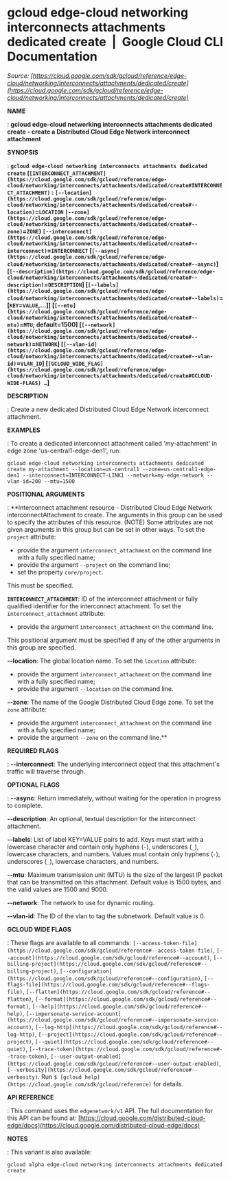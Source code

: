 # gcloud edge-cloud networking interconnects attachments dedicated create  |  Google Cloud CLI Documentation

*Source: [https://cloud.google.com/sdk/gcloud/reference/edge-cloud/networking/interconnects/attachments/dedicated/create](https://cloud.google.com/sdk/gcloud/reference/edge-cloud/networking/interconnects/attachments/dedicated/create)*

**NAME**

: **gcloud edge-cloud networking interconnects attachments dedicated create - create a Distributed Cloud Edge Network interconnect attachment**

**SYNOPSIS**

: **`gcloud edge-cloud networking interconnects attachments dedicated create` (`[INTERCONNECT_ATTACHMENT](https://cloud.google.com/sdk/gcloud/reference/edge-cloud/networking/interconnects/attachments/dedicated/create#INTERCONNECT_ATTACHMENT)` : `[--location](https://cloud.google.com/sdk/gcloud/reference/edge-cloud/networking/interconnects/attachments/dedicated/create#--location)`=`LOCATION` `[--zone](https://cloud.google.com/sdk/gcloud/reference/edge-cloud/networking/interconnects/attachments/dedicated/create#--zone)`=`ZONE`) `[--interconnect](https://cloud.google.com/sdk/gcloud/reference/edge-cloud/networking/interconnects/attachments/dedicated/create#--interconnect)`=`INTERCONNECT` [`[--async](https://cloud.google.com/sdk/gcloud/reference/edge-cloud/networking/interconnects/attachments/dedicated/create#--async)`] [`[--description](https://cloud.google.com/sdk/gcloud/reference/edge-cloud/networking/interconnects/attachments/dedicated/create#--description)`=`DESCRIPTION`] [`[--labels](https://cloud.google.com/sdk/gcloud/reference/edge-cloud/networking/interconnects/attachments/dedicated/create#--labels)`=[`KEY`=`VALUE`,…]] [`[--mtu](https://cloud.google.com/sdk/gcloud/reference/edge-cloud/networking/interconnects/attachments/dedicated/create#--mtu)`=`MTU`; default=1500] [`[--network](https://cloud.google.com/sdk/gcloud/reference/edge-cloud/networking/interconnects/attachments/dedicated/create#--network)`=`NETWORK`] [`[--vlan-id](https://cloud.google.com/sdk/gcloud/reference/edge-cloud/networking/interconnects/attachments/dedicated/create#--vlan-id)`=`VLAN_ID`] [`[GCLOUD_WIDE_FLAG](https://cloud.google.com/sdk/gcloud/reference/edge-cloud/networking/interconnects/attachments/dedicated/create#GCLOUD-WIDE-FLAGS) …`]**

**DESCRIPTION**

: Create a new dedicated Distributed Cloud Edge Network interconnect attachment.

**EXAMPLES**

: To create a dedicated interconnect attachment called 'my-attachment' in edge
zone 'us-central1-edge-den1', run:

```
gcloud edge-cloud networking interconnects attachments dedicated create my-attachment --location=us-central1 --zone=us-central1-edge-den1 --interconnect=INTERCONNECT-LINK1 --network=my-edge-network --vlan-id=200 --mtu=1500
```

**POSITIONAL ARGUMENTS**

: **Interconnect attachment resource - Distributed Cloud Edge Network
interconnectAttachment to create. The arguments in this group can be used to
specify the attributes of this resource. (NOTE) Some attributes are not given
arguments in this group but can be set in other ways.
To set the `project` attribute:

- provide the argument `interconnect_attachment` on the command line
with a fully specified name;
- provide the argument `--project` on the command line;
- set the property `core/project`.

This must be specified.

**`INTERCONNECT_ATTACHMENT`**:
ID of the interconnect attachment or fully qualified identifier for the
interconnect attachment.
To set the `interconnect_attachment` attribute:

- provide the argument `interconnect_attachment` on the command line.

This positional argument must be specified if any of the other arguments in this
group are specified.

**--location**:
The global location name.
To set the `location` attribute:

- provide the argument `interconnect_attachment` on the command line
with a fully specified name;
- provide the argument `--location` on the command line.

**--zone**:
The name of the Google Distributed Cloud Edge zone.
To set the `zone` attribute:

- provide the argument `interconnect_attachment` on the command line
with a fully specified name;
- provide the argument `--zone` on the command line.**

**REQUIRED FLAGS**

: **--interconnect**:
The underlying interconnect object that this attachment's traffic will traverse
through.

**OPTIONAL FLAGS**

: **--async**:
Return immediately, without waiting for the operation in progress to complete.

**--description**:
An optional, textual description for the interconnect attachment.

**--labels**:
List of label KEY=VALUE pairs to add.
Keys must start with a lowercase character and contain only hyphens
(`-`), underscores (`_`), lowercase characters, and
numbers. Values must contain only hyphens (`-`), underscores
(`_`), lowercase characters, and numbers.

**--mtu**:
Maximum transmission unit (MTU) is the size of the largest IP packet that can be
transmitted on this attachment. Default value is 1500 bytes, and the valid
values are 1500 and 9000.

**--network**:
The network to use for dynamic routing.

**--vlan-id**:
The ID of the vlan to tag the subnetwork. Default value is 0.

**GCLOUD WIDE FLAGS**

: These flags are available to all commands: `[--access-token-file](https://cloud.google.com/sdk/gcloud/reference#--access-token-file)`,
`[--account](https://cloud.google.com/sdk/gcloud/reference#--account)`, `[--billing-project](https://cloud.google.com/sdk/gcloud/reference#--billing-project)`,
`[--configuration](https://cloud.google.com/sdk/gcloud/reference#--configuration)`,
`[--flags-file](https://cloud.google.com/sdk/gcloud/reference#--flags-file)`,
`[--flatten](https://cloud.google.com/sdk/gcloud/reference#--flatten)`, `[--format](https://cloud.google.com/sdk/gcloud/reference#--format)`, `[--help](https://cloud.google.com/sdk/gcloud/reference#--help)`, `[--impersonate-service-account](https://cloud.google.com/sdk/gcloud/reference#--impersonate-service-account)`,
`[--log-http](https://cloud.google.com/sdk/gcloud/reference#--log-http)`,
`[--project](https://cloud.google.com/sdk/gcloud/reference#--project)`, `[--quiet](https://cloud.google.com/sdk/gcloud/reference#--quiet)`, `[--trace-token](https://cloud.google.com/sdk/gcloud/reference#--trace-token)`, `[--user-output-enabled](https://cloud.google.com/sdk/gcloud/reference#--user-output-enabled)`,
`[--verbosity](https://cloud.google.com/sdk/gcloud/reference#--verbosity)`.
Run `$ [gcloud help](https://cloud.google.com/sdk/gcloud/reference)` for details.

**API REFERENCE**

: This command uses the `edgenetwork/v1` API. The full documentation
for this API can be found at: [https://cloud.google.com/distributed-cloud-edge/docs](https://cloud.google.com/distributed-cloud-edge/docs)

**NOTES**

: This variant is also available:

```
gcloud alpha edge-cloud networking interconnects attachments dedicated create
```
